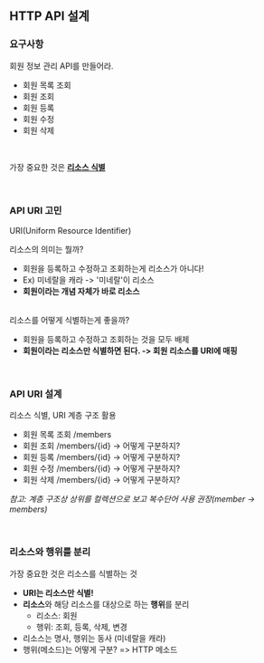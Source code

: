 ## HTTP API 설계 

### 요구사항
회원 정보 관리 API를 만들어라.

* 회원 목록 조회 
* 회원 조회 
* 회원 등록 
* 회원 수정 
* 회원 삭제

<br>

가장 중요한 것은 <u><strong>리소스 식별</strong></u>

<br>

### API URI 고민
URI(Uniform Resource Identifier)

리소스의 의미는 뭘까?
* 회원을 등록하고 수정하고 조회하는게 리소스가 아니다! <br>
* Ex) 미네랄을 캐라 -> '미네랄'이 리소스
* <strong>회원이라는 개념 자체가 바로 리소스</strong>

<br>
리소스를 어떻게 식별하는게 좋을까? <br>

* 회원을 등록하고 수정하고 조회하는 것을 모두 배제
* <strong>회원이라는 리소스만 식별하면 된다. -> 회원 리소스를 URI에 매핑</strong>

<br>

### API URI 설계
리소스 식별, URI 계층 구조 활용


* 회원 목록 조회 /members
* 회원 조회 /members/{id} -> 어떻게 구분하지? 
* 회원 등록 /members/{id} -> 어떻게 구분하지? 
* 회원 수정 /members/{id} -> 어떻게 구분하지? 
* 회원 삭제 /members/{id} -> 어떻게 구분하지?


<em>참고: 계층 구조상 상위를 컬렉션으로 보고 복수단어 사용 권장(member -> members)</em>

<br>

### 리소스와 행위를 분리
가장 중요한 것은 리소스를 식별하는 것

* <strong>URI는 리소스만 식별!</strong>
* <strong>리소스</strong>와 해당 리소스를 대상으로 하는 <strong>행위</strong>를 분리 
  * 리소스: 회원 
  * 행위: 조회, 등록, 삭제, 변경
* 리소스는 명사, 행위는 동사 (미네랄을 캐라) 
* 행위(메소드)는 어떻게 구분? => HTTP 메소드

